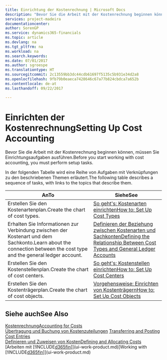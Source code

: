 ```yaml
---
title: Einrichtung der Kostenrechnung | Microsoft Docs
description: "Bevor Sie die Arbeit mit der Kostenrechnung beginnen können, müssen Sie Einrichtungsaufgaben ausführen."
services: project-madeira
documentationcenter: 
author: SorenGP
ms.service: dynamics365-financials
ms.topic: article
ms.devlang: na
ms.tgt_pltfrm: na
ms.workload: na
ms.search.keywords: 
ms.date: 07/01/2017
ms.author: sgroespe
ms.translationtype: HT
ms.sourcegitcommit: 2c13559bb3dc44cdb61697f5135c5b931e34d2a8
ms.openlocfilehash: 9fb79b0eaeca7428646c67a77b824cbdca7a652b
ms.contentlocale: de-at
ms.lasthandoff: 09/22/2017

---
```

# <a name="setting-up-cost-accounting"></a><span data-ttu-id="32f63-103">Einrichten der Kostenrechnung</span><span class="sxs-lookup"><span data-stu-id="32f63-103">Setting Up Cost Accounting</span></span>
<span data-ttu-id="32f63-104">Bevor Sie die Arbeit mit der Kostenrechnung beginnen können, müssen Sie Einrichtungsaufgaben ausführen.</span><span class="sxs-lookup"><span data-stu-id="32f63-104">Before you start working with cost accounting, you must perform setup tasks.</span></span>  

 <span data-ttu-id="32f63-105">In der folgenden Tabelle wird eine Reihe von Aufgaben mit Verknüpfungen zu den beschriebenen Themen erläutert.</span><span class="sxs-lookup"><span data-stu-id="32f63-105">The following table describes a sequence of tasks, with links to the topics that describe them.</span></span>

|<span data-ttu-id="32f63-106">An</span><span class="sxs-lookup"><span data-stu-id="32f63-106">To</span></span>|<span data-ttu-id="32f63-107">Siehe</span><span class="sxs-lookup"><span data-stu-id="32f63-107">See</span></span>|  
|--------|---------|  
|<span data-ttu-id="32f63-108">Erstellen Sie den Kostenartenplan.</span><span class="sxs-lookup"><span data-stu-id="32f63-108">Create the chart of cost types.</span></span>|[<span data-ttu-id="32f63-109">So geht's: Kostenarten einrichten</span><span class="sxs-lookup"><span data-stu-id="32f63-109">How to: Set Up Cost Types</span></span>](finance-how-to-set-up-cost-types.md)|  
|<span data-ttu-id="32f63-110">Erhalten Sie Informationen zur Verbindung zwischen der Kostenart und dem Sachkonto.</span><span class="sxs-lookup"><span data-stu-id="32f63-110">Learn about the connection between the cost type and the general ledger account.</span></span>|[<span data-ttu-id="32f63-111">Definieren der Beziehung zwischen Kostenarten und Sachkonten</span><span class="sxs-lookup"><span data-stu-id="32f63-111">Defining the Relationship Between Cost Types and General Ledger Accounts</span></span>](finance-defining-the-relationship-between-cost-types-and-general-ledger-accounts.md)|  
|<span data-ttu-id="32f63-112">Erstellen Sie den Kostenstellenplan.</span><span class="sxs-lookup"><span data-stu-id="32f63-112">Create the chart of cost centers.</span></span>|[<span data-ttu-id="32f63-113">So geht's: Kostenstellen einrichten</span><span class="sxs-lookup"><span data-stu-id="32f63-113">How to: Set Up Cost Centers</span></span>](finance-how-to-set-up-cost-centers.md)|  
|<span data-ttu-id="32f63-114">Erstellen Sie den Kostenträgerplan.</span><span class="sxs-lookup"><span data-stu-id="32f63-114">Create the chart of cost objects.</span></span>|[<span data-ttu-id="32f63-115">Vorgehensweise: Einrichten von Kostenträgern</span><span class="sxs-lookup"><span data-stu-id="32f63-115">How to: Set Up Cost Objects</span></span>](finance-how-to-set-up-cost-objects.md)|  

## <a name="see-also"></a><span data-ttu-id="32f63-116">Siehe auch</span><span class="sxs-lookup"><span data-stu-id="32f63-116">See Also</span></span>  
[<span data-ttu-id="32f63-117">Kostenrechnung</span><span class="sxs-lookup"><span data-stu-id="32f63-117">Accounting for Costs</span></span>](finance-manage-cost-accounting.md)  
<span data-ttu-id="32f63-118">[Übertragung und Buchung von Kostenzuteilungen](finance-transfer-and-post-cost-entries.md) </span><span class="sxs-lookup"><span data-stu-id="32f63-118">[Transferring and Posting Cost Entries](finance-transfer-and-post-cost-entries.md) </span></span>  
[<span data-ttu-id="32f63-119">Definieren und Zuweisen von Kosten</span><span class="sxs-lookup"><span data-stu-id="32f63-119">Defining and Allocating Costs</span></span>](finance-define-and-allocate-costs.md)  
<span data-ttu-id="32f63-120">[Arbeiten mit [!INCLUDE[d365fin](includes/d365fin_md.md)]](ui-work-product.md)</span><span class="sxs-lookup"><span data-stu-id="32f63-120">[Working with [!INCLUDE[d365fin](includes/d365fin_md.md)]](ui-work-product.md)</span></span>

